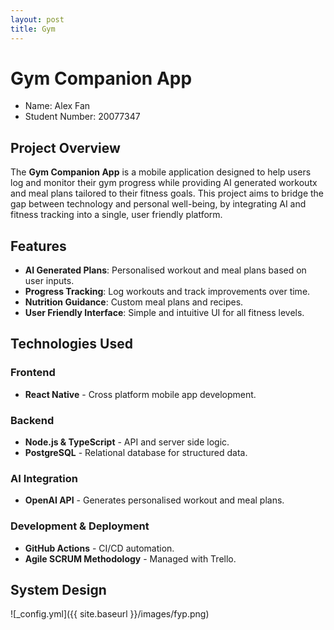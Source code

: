 ```yaml
---
layout: post
title: Gym 
---
```


# Gym Companion App

- Name: Alex Fan
- Student Number: 20077347

##  Project Overview
The **Gym Companion App** is a mobile application designed to help users log and monitor their gym progress while providing AI generated workoutx and meal plans tailored to their fitness goals. This project aims to bridge the gap between technology and personal well-being, by integrating AI and fitness tracking into a single, user friendly platform.

## Features
- **AI Generated Plans**: Personalised workout and meal plans based on user inputs.
- **Progress Tracking**: Log workouts and track improvements over time.
- **Nutrition Guidance**: Custom meal plans and recipes.
- **User Friendly Interface**: Simple and intuitive UI for all fitness levels.

## Technologies Used
### **Frontend**
- **React Native** - Cross platform mobile app development.

### **Backend**
- **Node.js & TypeScript** - API and server side logic.
- **PostgreSQL** - Relational database for structured data.

### **AI Integration**
- **OpenAI API** - Generates personalised workout and meal plans.

### **Development & Deployment**
- **GitHub Actions** - CI/CD automation.
- **Agile SCRUM Methodology** - Managed with Trello.

## System Design
![_config.yml]({{ site.baseurl }}/images/fyp.png)